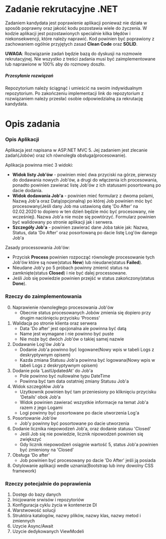 # Zadanie rekrutacyjne .NET

Zadaniem kandydata jest poprawienie aplikacji ponieważ nie działa w sposób poprawny oraz jakość kodu pozostawia wiele do życzenia. W kodzie aplikacji jest pozostawionych specialnie kilka błędów i niekonsekwencji, które należy naprawić. Kod powinien być poprawiony z zachowaniem ogólnie przyjętych zasad __Clean Code__ oraz __SOLID__.

__UWAGA__: Rozwiązanie zadań będzie bazą do dyskusji na rozmowie rekrutacyjnej. Nie wszystko z treści zadania musi być zaimplementowane lub naprawione w 100% aby do rozmowy doszło. 

##### Przesyłanie rozwiązań
Repozytorium należy ściągnąć i umieścić na swoim indywidualnym repozytorium. Po zakończeniu implementacji link do repozytorium z rozwiązaniem należy przesłać osobie odpowiedzialną za rekrutację kandydata.

# Opis zadania

### Opis Aplikacji
Aplikacja jest napisana w ASP.NET MVC 5.
Jej zadaniem jest zlecanie zadań(Jobów) oraz ich równoległa obsługa(procesowanie).

Aplikacja powinna mieć 3 widoki:
- __Widok listy Job'ów__ - powinien mieć dwa przyciski na górze, pierwszy do dodawania nowych Job'ów, a drugi do włączenia ich procesowania, ponadto powinien zawierać listę Job'ów z ich statusami posortowaną po dacie dodania.
- __Widok dodawania Job'a__ - powinien mieć formularz z dwoma polami, Nazwą Job'a oraz Datą(opcjonalną) po której Job powinien móc być procesowany(Jeśli dany Job ma ustawioną datę 'Do After' na 02.02.2020 to  dopiero w ten dzień będzie móc być procesowany, nie wcześniej). Nazwa Job'a nie może się powtórzyć. Formularz powinien być walidowany po stronie aplikacji jak i serwera.
- __Szczegóły Job'a__ - powinien zawierać dane Joba takie jak: Nazwa, Status, data 'Do After' oraz posortowaną po dacie listę Log'ów danego Job'a

Zasady processowania Job'ów:
- Przycisk __Process__ powinien rozpocząć równoległe procesowanie tych Job'ów które są nowe(status __New__) lub nieudane(status __Failed__). 
- Nieudane Job'y po 5 próbach powinny zmienić status na zamknięte(status __Closed__) i nie być dalej processowane. 
- Jeśli Job się powiedzie powinien przejść w status zakończony(status __Done__).

### Rzeczy do zaimplementowania
0. Naprawienie równoległego procesowania Job'ów
   - Obecnie status procesowanych Jobów zmienia się dopiero przy drugim naciśnięciu przycisku 'Process'
1. Walidacja po stronie klienta oraz serwera
   - Data 'Do after' jest opcjonalna ale powinna być datą
   - Name jest wymagane i nie powinno być puste
   - Nie może być dwóch Job'ów o takiej samej nazwie 
2. Dodawanie Log'ów Job'a
   - Dodanie Job'a powinno być logowane(Nowy wpis w tabeli Logs z deskryptywnym opisem)
   - Kazda zmiana Statusu Job'a powinna być logowana(Nowy wpis w tabeli Logs z deskryptywnym opisem)
3. Dodanie pola 'LastUpdatedAt' do Job'a
   - Pole powinno być nullowalne typu DateTime
   - Powinna być tam data ostatniej zmiany Statusu Job'a 
4. Widok szczegółów Job'a
   - Uzytkownik powinien być tam przeniesiony po kliknięciu przycisku 'Details' obok Job'a
   - Widok powinien zawierać wszystkie informacje na temat Job'a razem z jego Logami
   - Logi powinny być posortowane po dacie utworzenia Log'a 	
5. Posortowanie Job'ów
   - Job'y powinny być posortowane po dacie utworzenia
6. Dodanie licznika niepowodzeń Job'a, oraz dodanie statusu 'Closed'
   - Jeśli Job się nie powiedzie, licznik nipowodzeń powinien się zwiększyć
   - Gdy licznik niepowodzeń osiągnie wartość 5, status Job'a powinien być zmieniony na 'Closed'
7. Obsługa 'Do after'
   - Job powinien być procesowany po dacie 'Do After' jeśli ją posiada
8. Ostylowanie aplikacji wedle uznania(Bootstrap lub inny dowolny CSS framework) 

### Rzeczy potecjalnie do poprawienia
1. Dostęp do bazy danych
2. Inicjowanie srwisów i repozytoriów
3. Konfiguracja cyklu życia w kontenerze DI
4. Warstwowość solucji
5. Struktóra katalogów, nazwy plików, nazwy klas, nazwy metod i zmiennych
6. Uzycie Async/Await
7. Uzycie dedykowanych ViewModeli
